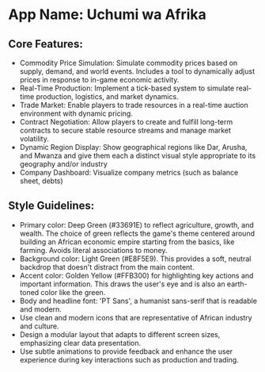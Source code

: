 # **App Name**: Uchumi wa Afrika

## Core Features:

- Commodity Price Simulation: Simulate commodity prices based on supply, demand, and world events. Includes a tool to dynamically adjust prices in response to in-game economic activity.
- Real-Time Production: Implement a tick-based system to simulate real-time production, logistics, and market dynamics.
- Trade Market: Enable players to trade resources in a real-time auction environment with dynamic pricing.
- Contract Negotiation: Allow players to create and fulfill long-term contracts to secure stable resource streams and manage market volatility.
- Dynamic Region Display: Show geographical regions like Dar, Arusha, and Mwanza and give them each a distinct visual style appropriate to its geography and/or industry
- Company Dashboard: Visualize company metrics (such as balance sheet, debts)

## Style Guidelines:

- Primary color: Deep Green (#33691E) to reflect agriculture, growth, and wealth. The choice of green reflects the game's theme centered around building an African economic empire starting from the basics, like farming. Avoids literal associations to money.
- Background color: Light Green (#E8F5E9). This provides a soft, neutral backdrop that doesn't distract from the main content.
- Accent color: Golden Yellow (#FFB300) for highlighting key actions and important information. This draws the user's eye and is also an earth-toned color like the green.
- Body and headline font: 'PT Sans', a humanist sans-serif that is readable and modern.
- Use clean and modern icons that are representative of African industry and culture.
- Design a modular layout that adapts to different screen sizes, emphasizing clear data presentation.
- Use subtle animations to provide feedback and enhance the user experience during key interactions such as production and trading.